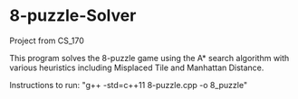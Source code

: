 # 8-puzzle-Solver
Project from CS_170

This program solves the 8-puzzle game using the A* search algorithm with various heuristics including
Misplaced Tile and Manhattan Distance. 

Instructions to run: "g++ -std=c++11 8-puzzle.cpp -o 8_puzzle"
